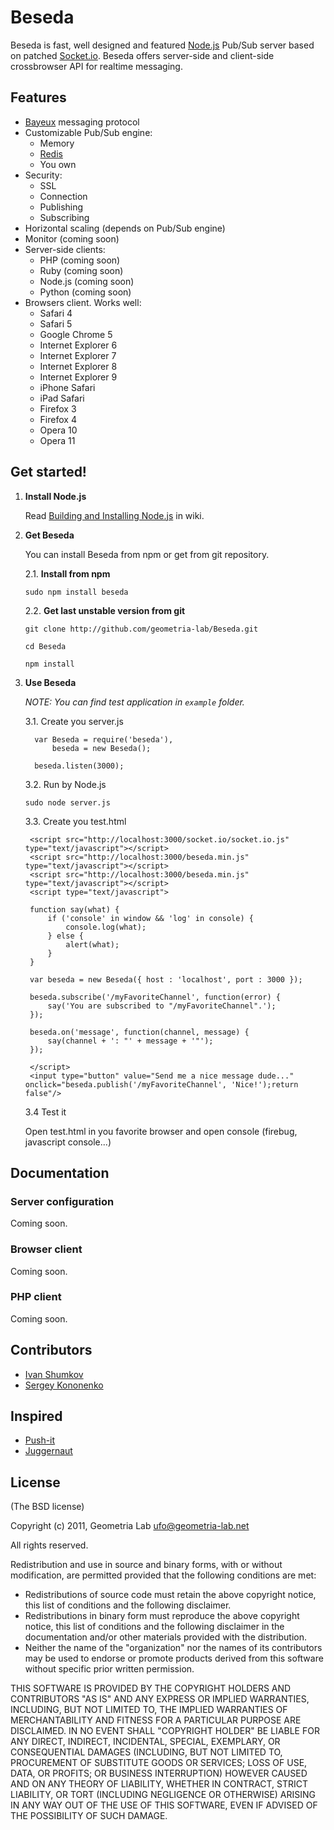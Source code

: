 Beseda
============

Beseda is fast, well designed and featured [Node.js](http://nodejs.org) Pub/Sub server based on patched [Socket.io](http://socket.io).
Beseda offers server-side and client-side crossbrowser API for realtime messaging.

Features
---

* [Bayeux](http://svn.cometd.com/trunk/bayeux/bayeux.html) messaging protocol
* Customizable Pub/Sub engine:
    * Memory
    * [Redis](http://redis.io)
    * You own
* Security:
    * SSL
    * Connection
    * Publishing
    * Subscribing
* Horizontal scaling (depends on Pub/Sub engine)
* Monitor (coming soon)
* Server-side clients:
	* PHP (coming soon)
	* Ruby (coming soon)
	* Node.js (coming soon)
	* Python (coming soon)
* Browsers client. Works well:
    * Safari 4
    * Safari 5
    * Google Chrome 5
    * Internet Explorer 6
    * Internet Explorer 7
    * Internet Explorer 8
    * Internet Explorer 9
    * iPhone Safari
    * iPad Safari
    * Firefox 3
    * Firefox 4
    * Opera 10
    * Opera 11

Get started!
---

1. **Install Node.js**

    Read [Building and Installing Node.js](https://github.com/joyent/node/wiki/Installation) in wiki.

2. **Get Beseda**

   You can install Beseda from npm or get from git repository.

     2.1. **Install from npm**

     `sudo npm install beseda`

     2.2. **Get last unstable version from git**

     `git clone http://github.com/geometria-lab/Beseda.git`

	 `cd Beseda`

	 `npm install`

3. **Use Beseda**

   _NOTE: You can find test application in `example` folder._

   3.1. Create you server.js

         var Beseda = require('beseda'),
             beseda = new Beseda();

         beseda.listen(3000);

   3.2. Run by Node.js

   `sudo node server.js`

   3.3. Create you test.html

		<script src="http://localhost:3000/socket.io/socket.io.js" type="text/javascript"></script>
		<script src="http://localhost:3000/beseda.min.js" type="text/javascript"></script>
		<script src="http://localhost:3000/beseda.min.js" type="text/javascript"></script>
		<script type="text/javascript">

        function say(what) {
		    if ('console' in window && 'log' in console) {
			    console.log(what);
			} else {
			    alert(what);
			}
		}

		var beseda = new Beseda({ host : 'localhost', port : 3000 });

		beseda.subscribe('/myFavoriteChannel', function(error) {
			say('You are subscribed to "/myFavoriteChannel".');
		});

		beseda.on('message', function(channel, message) {
			say(channel + ': "' + message + '"');
		});

		</script>
		<input type="button" value="Send me a nice message dude..." onclick="beseda.publish('/myFavoriteChannel', 'Nice!');return false"/>

	3.4 Test it

	Open test.html in you favorite browser and open console (firebug, javascript console...)

Documentation
---

### Server configuration

Coming soon.

### Browser client

Coming soon.

### PHP client

Coming soon.

Contributors
---

* [Ivan Shumkov](mailto:ivan@shumkov.ru)
* [Sergey Kononenko](mailto:kononencheg@gmail.com)

Inspired
---
* [Push-it](https://github.com/aaronblohowiak/Push-It)
* [Juggernaut](https://github.com/maccman/juggernaut)

License
---

(The BSD license)

Copyright (c) 2011, Geometria Lab <ufo@geometria-lab.net>

All rights reserved.

Redistribution and use in source and binary forms, with or without
modification, are permitted provided that the following conditions are met:

* Redistributions of source code must retain the above copyright
  notice, this list of conditions and the following disclaimer.
* Redistributions in binary form must reproduce the above copyright
  notice, this list of conditions and the following disclaimer in the
  documentation and/or other materials provided with the distribution.
* Neither the name of the "organization" nor the
  names of its contributors may be used to endorse or promote products
  derived from this software without specific prior written permission.

THIS SOFTWARE IS PROVIDED BY THE COPYRIGHT HOLDERS AND CONTRIBUTORS "AS IS" AND
ANY EXPRESS OR IMPLIED WARRANTIES, INCLUDING, BUT NOT LIMITED TO, THE IMPLIED
WARRANTIES OF MERCHANTABILITY AND FITNESS FOR A PARTICULAR PURPOSE ARE
DISCLAIMED. IN NO EVENT SHALL "COPYRIGHT HOLDER" BE LIABLE FOR ANY
DIRECT, INDIRECT, INCIDENTAL, SPECIAL, EXEMPLARY, OR CONSEQUENTIAL DAMAGES
(INCLUDING, BUT NOT LIMITED TO, PROCUREMENT OF SUBSTITUTE GOODS OR SERVICES;
LOSS OF USE, DATA, OR PROFITS; OR BUSINESS INTERRUPTION) HOWEVER CAUSED AND
ON ANY THEORY OF LIABILITY, WHETHER IN CONTRACT, STRICT LIABILITY, OR TORT
(INCLUDING NEGLIGENCE OR OTHERWISE) ARISING IN ANY WAY OUT OF THE USE OF THIS
SOFTWARE, EVEN IF ADVISED OF THE POSSIBILITY OF SUCH DAMAGE.